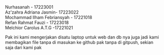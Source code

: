  Nurhasanah - 17223001<br>
 Az'zahra Adriana Jasmin- 17223022<br>
 Mochammad Ilham Febriansyah - 17221018<br>
 Refan Rahmat Fauzi - 17223018<br>
 Melchior Carolus A.T.G -17221021<br>

 Pak ini kami mengerjakan disatu laptop untuk web dan db nya juga jadi kami membagikan 
 file tanpa di masukan ke github pak tanpa di gitpush, sekian saja dari kami pak 
